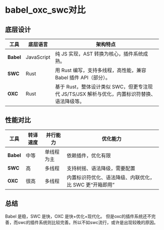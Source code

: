 # babel_oxc_swc对比

## 底层设计
| 工具        | 底层语言       | 架构特点                                                     |
| --------- | ---------- | -------------------------------------------------------- |
| **Babel** | JavaScript | 纯 JS 实现，AST 转换为核心，插件系统成熟。                                |
| **SWC**   | Rust       | 用 Rust 编写，支持多线程，高性能，兼容 Babel 插件 API（部分）。                 |
| **OXC**   | Rust       | 基于 Rust，整体设计类似 SWC，但更专注现代 JS/TS/JSX 解析与优化，内置标识符替换、语法降级等。 |

## 性能对比
| 工具        | 转译速度 | 并行能力  | 优化能力                            |
| --------- | ---- | ----- | ------------------------------- |
| **Babel** | 中等   | 单线程为主 | 依赖插件，优化有限                       |
| **SWC**   | 高    | 多线程   | 支持树摇、语法降级，需要配置                  |
| **OXC**   | 很高   | 多线程   | 内置标识符优化、语法降级、内联优化，比 SWC 更“开箱即用” |

## 总结
Babel 是稳，SWC 是快，OXC 是快+优化+现代化。
但是oxc的插件系统还不完善，而swc的插件系统则比较完善。所以不如swc流行，或许是出现较晚的原因。
